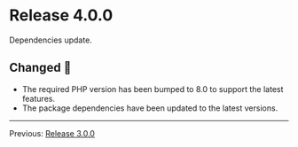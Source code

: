 # Release 4.0.0

Dependencies update.

## Changed :slot_machine:

- The required PHP version has been bumped to 8.0 to support the latest features.
- The package dependencies have been updated to the latest versions.

---
Previous: [Release 3.0.0](CHANGELOG-3.0.0.md)
